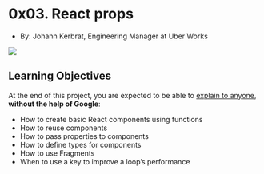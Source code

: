 # 0x03. React props

-   By:  Johann Kerbrat, Engineering Manager at Uber Works


![](https://holbertonintranet.s3.amazonaws.com/uploads/medias/2019/12/cd505f5320193e7f187e.jpeg?X-Amz-Algorithm=AWS4-HMAC-SHA256&X-Amz-Credential=AKIARDDGGGOU5BHMTQX4%2F20221017%2Fus-east-1%2Fs3%2Faws4_request&X-Amz-Date=20221017T220532Z&X-Amz-Expires=86400&X-Amz-SignedHeaders=host&X-Amz-Signature=f10120e8d937f3502e5ff52af57e8ea6e2af161b0d7a6408e305f0966d5d6c74)


## Learning Objectives

At the end of this project, you are expected to be able to  [explain to anyone](https://intranet.hbtn.io/rltoken/fLMKq5bervijnDI4IQ0igw "explain to anyone"),  **without the help of Google**:

-   How to create basic React components using functions
-   How to reuse components
-   How to pass properties to components
-   How to define types for components
-   How to use Fragments
-   When to use a key to improve a loop’s performance
